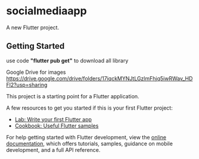 # socialmediaapp

A new Flutter project.

## Getting Started

use code **"flutter pub get"** to download all library

Google Drive for images https://drive.google.com/drive/folders/17iqckMYNJtLGzlmFhjq5iwRWav_HDFl2?usp=sharing

This project is a starting point for a Flutter application.

A few resources to get you started if this is your first Flutter project:

- [Lab: Write your first Flutter app](https://docs.flutter.dev/get-started/codelab)
- [Cookbook: Useful Flutter samples](https://docs.flutter.dev/cookbook)

For help getting started with Flutter development, view the
[online documentation](https://docs.flutter.dev/), which offers tutorials,
samples, guidance on mobile development, and a full API reference.


